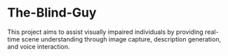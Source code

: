# The-Blind-Guy
This project aims to assist visually impaired individuals by providing real-time scene understanding through image capture, description generation, and voice interaction. 
